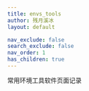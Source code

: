 ```yaml
---
title: envs_tools
author: 残月溪冰
layout: default

nav_exclude: false
search_exclude: false
nav_order: 1
has_children: true
---
```


常用环境工具软件页面记录
